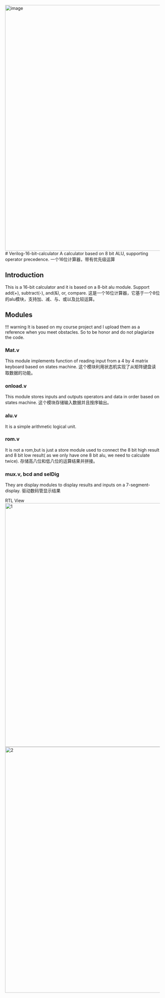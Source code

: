 <img width="797" alt="image" src="https://github.com/Cyberyzy/Verilog-16bit-calculator/assets/110450075/a25b4f33-2c26-43cc-b547-ec9ee05638ac"># Verilog-16-bit-calculator
A calculator based on 8 bit ALU, supporting operator precedence.
一个16位计算器，带有优先级运算
## Introduction

This is a 16-bit calculator and it is based on a 8-bit alu module. Support add(+), subtract(-), and(&), or, compare.
这是一个16位计算器，它基于一个8位的alu模块，支持加、减、与、或以及比较运算。
## Modules
!!! warning 
It is based on my course project and I upload them as a reference when you meet obstacles. So to be honor and do not plagiarize the code.
### Mat.v
This module implements function of reading input from a 4 by 4 matrix keyboard based on states machine.
这个模块利用状态机实现了从矩阵键盘读取数据的功能。
### onload.v
This module stores inputs and outputs operators and data in order based on states machine.
这个模块存储输入数据并且按序输出。
### alu.v
It is a simple arithmetic logical unit.
### rom.v
It is not a rom,but is just a store module used to connect the 8 bit high result and 8 bit low result( as we only have one 8 bit alu, we need to calculate twice).
存储高八位和低八位的运算结果并拼接。
### mux.v, bcd and selDig
They are display modules to display results and inputs on a 7-segment-display.
驱动数码管显示结果


RTL View
<img width="790" alt="1" src="https://github.com/Cyberyzy/Verilog-16bit-calculator/assets/110450075/f254a77a-85e7-447d-b315-35b05d2827bf">
<img width="797" alt="2" src="https://github.com/Cyberyzy/Verilog-16bit-calculator/assets/110450075/8281296d-bdbe-4d6c-8dd8-cb2c745e8948">





